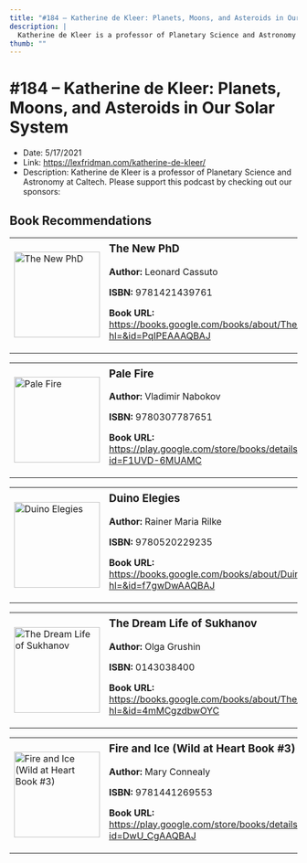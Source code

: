 ```yaml
---
title: "#184 – Katherine de Kleer: Planets, Moons, and Asteroids in Our Solar System"
description: |
  Katherine de Kleer is a professor of Planetary Science and Astronomy at Caltech. Please support this podcast by checking out our sponsors:"
thumb: ""
---
```


# #184 – Katherine de Kleer: Planets, Moons, and Asteroids in Our Solar System

  - Date: 5/17/2021
  - Link: https://lexfridman.com/katherine-de-kleer/
  - Description: Katherine de Kleer is a professor of Planetary Science and Astronomy at Caltech. Please support this podcast by checking out our sponsors:

## Book Recommendations

<table style="border: none;"><tr style="border: none;"><td style="border: none;"><img src="https://books.google.com/books/content?id=PqIPEAAAQBAJ&printsec=frontcover&img=1&zoom=1&edge=curl&source=gbs_api" alt="The New PhD" width="150" style="vertical-align: top;"></td><td style="border: none; vertical-align: top;"><h3 style='margin-top: 5'>The New PhD</h3><p><strong>Author:</strong> Leonard Cassuto</p><p><strong>ISBN:</strong> 9781421439761</p><p><strong>Book URL:</strong> <a href="https://books.google.com/books/about/The_New_PhD.html?hl=&id=PqIPEAAAQBAJ">https://books.google.com/books/about/The_New_PhD.html?hl=&id=PqIPEAAAQBAJ</a></p></td></tr></table>
<table style="border: none;"><tr style="border: none;"><td style="border: none;"><img src="https://books.google.com/books/content?id=F1UVD-6MUAMC&printsec=frontcover&img=1&zoom=1&edge=curl&source=gbs_api" alt="Pale Fire" width="150" style="vertical-align: top;"></td><td style="border: none; vertical-align: top;"><h3 style='margin-top: 5'>Pale Fire</h3><p><strong>Author:</strong> Vladimir Nabokov</p><p><strong>ISBN:</strong> 9780307787651</p><p><strong>Book URL:</strong> <a href="https://play.google.com/store/books/details?id=F1UVD-6MUAMC">https://play.google.com/store/books/details?id=F1UVD-6MUAMC</a></p></td></tr></table>
<table style="border: none;"><tr style="border: none;"><td style="border: none;"><img src="https://books.google.com/books/content?id=f7gwDwAAQBAJ&printsec=frontcover&img=1&zoom=1&edge=curl&source=gbs_api" alt="Duino Elegies" width="150" style="vertical-align: top;"></td><td style="border: none; vertical-align: top;"><h3 style='margin-top: 5'>Duino Elegies</h3><p><strong>Author:</strong> Rainer Maria Rilke</p><p><strong>ISBN:</strong> 9780520229235</p><p><strong>Book URL:</strong> <a href="https://books.google.com/books/about/Duino_Elegies.html?hl=&id=f7gwDwAAQBAJ">https://books.google.com/books/about/Duino_Elegies.html?hl=&id=f7gwDwAAQBAJ</a></p></td></tr></table>
<table style="border: none;"><tr style="border: none;"><td style="border: none;"><img src="https://books.google.com/books/content?id=4mMCgzdbwOYC&printsec=frontcover&img=1&zoom=1&edge=curl&source=gbs_api" alt="The Dream Life of Sukhanov" width="150" style="vertical-align: top;"></td><td style="border: none; vertical-align: top;"><h3 style='margin-top: 5'>The Dream Life of Sukhanov</h3><p><strong>Author:</strong> Olga Grushin</p><p><strong>ISBN:</strong> 0143038400</p><p><strong>Book URL:</strong> <a href="https://books.google.com/books/about/The_Dream_Life_of_Sukhanov.html?hl=&id=4mMCgzdbwOYC">https://books.google.com/books/about/The_Dream_Life_of_Sukhanov.html?hl=&id=4mMCgzdbwOYC</a></p></td></tr></table>
<table style="border: none;"><tr style="border: none;"><td style="border: none;"><img src="https://books.google.com/books/content?id=DwU_CgAAQBAJ&printsec=frontcover&img=1&zoom=1&edge=curl&source=gbs_api" alt="Fire and Ice (Wild at Heart Book #3)" width="150" style="vertical-align: top;"></td><td style="border: none; vertical-align: top;"><h3 style='margin-top: 5'>Fire and Ice (Wild at Heart Book #3)</h3><p><strong>Author:</strong> Mary Connealy</p><p><strong>ISBN:</strong> 9781441269553</p><p><strong>Book URL:</strong> <a href="https://play.google.com/store/books/details?id=DwU_CgAAQBAJ">https://play.google.com/store/books/details?id=DwU_CgAAQBAJ</a></p></td></tr></table>
